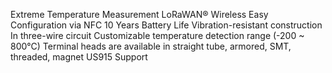 Extreme Temperature Measurement
LoRaWAN® Wireless
Easy Configuration via NFC
10 Years Battery Life
Vibration-resistant construction
In three-wire circuit
Customizable temperature detection range (-200 ~ 800°C)
Terminal heads are available in straight tube, armored, SMT, threaded, magnet
US915 Support
